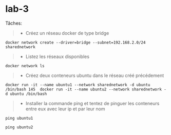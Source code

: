 # lab-3

Tâches:
> - Créez un réseau docker de type bridge

``
docker network create --driver=bridge --subnet=192.168.2.0/24 sharednetwork
``
> - Listez les réseaux disponibles

``
docker network ls
``
> - Créez deux conteneurs ubuntu dans le réseau créé précédement

``
docker run -it --name ubuntu1 --network sharednetwork -d ubuntu /bin/bash
  145  docker run -it --name ubuntu2 --network sharednetwork -d ubuntu /bin/bash
``
> - Installer la commande ping et tentez de pinguer les conteneurs entre eux avec leur ip et par leur nom

``
ping ubuntu1
``

``
ping ubuntu2
``
